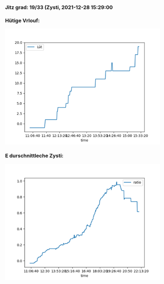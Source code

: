 ### Jitz grad: 19/33 (Zysti, 2021-12-28 15:29:00

### Hütige Vrlouf:
![Graph](Today.png)

### E durschnittleche Zysti:
![Graph](Zysti.png)
